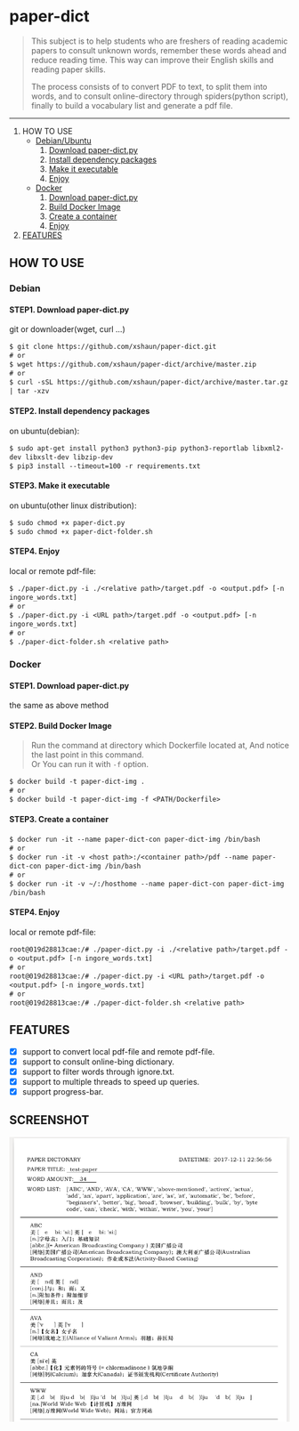 # paper-dict
> This subject is to help students who are freshers of reading academic papers to consult unknown words, remember these words ahead and reduce reading time. This way can improve their English skills and reading paper skills.
>
> The process consists of to convert PDF to text, to split them into words, and to consult online-directory through spiders(python script), finally to build a vocabulary list and generate a pdf file.

---

1. HOW TO USE
    * [Debian/Ubuntu](#Debian)
        1. [Download paper-dict.py](#step1-download-paper-dictpy)
        2. [Install dependency packages](#step2-install-dependency-packages)
        3. [Make it executable](#step3-make-it-executable)
        4. [Enjoy](#step4-enjoy)
    * [Docker](#docker)
        1. [Download paper-dict.py](#step1-download-paper-dictpy-1)
        2. [Build Docker Image](#step2-build-docker-image)
        3. [Create a container](#step3-create-a-container)
        4. [Enjoy](#step4-enjoy-1)
2. [FEATURES](#features)

## HOW TO USE

### Debian

#### STEP1. Download paper-dict.py

git or downloader(wget, curl ...)
```Shell
$ git clone https://github.com/xshaun/paper-dict.git
# or
$ wget https://github.com/xshaun/paper-dict/archive/master.zip
# or
$ curl -sSL https://github.com/xshaun/paper-dict/archive/master.tar.gz | tar -xzv
```

#### STEP2. Install dependency packages

on ubuntu(debian):
```Shell
$ sudo apt-get install python3 python3-pip python3-reportlab libxml2-dev libxslt-dev libzip-dev
$ pip3 install --timeout=100 -r requirements.txt
```

#### STEP3. Make it executable

on ubuntu(other linux distribution):
```Shell
$ sudo chmod +x paper-dict.py
$ sudo chmod +x paper-dict-folder.sh
```

#### STEP4. Enjoy

local or remote pdf-file:
```Shell
$ ./paper-dict.py -i ./<relative path>/target.pdf -o <output.pdf> [-n ingore_words.txt]
# or
$ ./paper-dict.py -i <URL path>/target.pdf -o <output.pdf> [-n ingore_words.txt]
# or
$ ./paper-dict-folder.sh <relative path>
```


### Docker

#### STEP1. Download paper-dict.py

the same as above method

#### STEP2. Build Docker Image
>Run the command at directory which Dockerfile located at, And notice the last point in this command.   
>Or You can run it with `-f` option.

```Shell
$ docker build -t paper-dict-img .
# or
$ docker build -t paper-dict-img -f <PATH/Dockerfile>
```

#### STEP3. Create a container

```Shell
$ docker run -it --name paper-dict-con paper-dict-img /bin/bash
# or
$ docker run -it -v <host path>:/<container path>/pdf --name paper-dict-con paper-dict-img /bin/bash
# or
$ docker run -it -v ~/:/hosthome --name paper-dict-con paper-dict-img /bin/bash
```

#### STEP4. Enjoy

local or remote pdf-file:
```Shell
root@019d28813cae:/# ./paper-dict.py -i ./<relative path>/target.pdf -o <output.pdf> [-n ingore_words.txt]
# or
root@019d28813cae:/# ./paper-dict.py -i <URL path>/target.pdf -o <output.pdf> [-n ingore_words.txt]
# or
root@019d28813cae:/# ./paper-dict-folder.sh <relative path>
```

## FEATURES
- [x] support to convert local pdf-file and remote pdf-file.
- [x] support to consult online-bing dictionary.
- [x] support to filter words through ignore.txt.
- [x] support to multiple threads to speed up queries.
- [x] support progress-bar.

## SCREENSHOT
![](./screenshot.png)